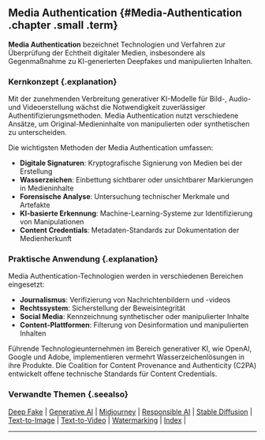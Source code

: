## Media Authentication {#Media-Authentication .chapter .small .term}

**Media Authentication** bezeichnet Technologien und Verfahren zur Überprüfung der Echtheit digitaler Medien, insbesondere als Gegenmaßnahme zu KI-generierten Deepfakes und manipulierten Inhalten.

### Kernkonzept {.explanation}

Mit der zunehmenden Verbreitung generativer KI-Modelle für Bild-, Audio- und Videoerstellung wächst die Notwendigkeit zuverlässiger Authentifizierungsmethoden. Media Authentication nutzt verschiedene Ansätze, um Original-Medieninhalte von manipulierten oder synthetischen zu unterscheiden.

Die wichtigsten Methoden der Media Authentication umfassen:

- **Digitale Signaturen**: Kryptografische Signierung von Medien bei der Erstellung
- **Wasserzeichen**: Einbettung sichtbarer oder unsichtbarer Markierungen in Medieninhalte
- **Forensische Analyse**: Untersuchung technischer Merkmale und Artefakte
- **KI-basierte Erkennung**: Machine-Learning-Systeme zur Identifizierung von Manipulationen
- **Content Credentials**: Metadaten-Standards zur Dokumentation der Medienherkunft

### Praktische Anwendung {.explanation}

Media Authentication-Technologien werden in verschiedenen Bereichen eingesetzt:

- **Journalismus**: Verifizierung von Nachrichtenbildern und -videos
- **Rechtssystem**: Sicherstellung der Beweisintegrität
- **Social Media**: Kennzeichnung synthetischer oder manipulierter Inhalte
- **Content-Plattformen**: Filterung von Desinformation und manipulierten Inhalten

Führende Technologieunternehmen im Bereich generativer KI, wie OpenAI, Google und Adobe, implementieren vermehrt Wasserzeichenlösungen in ihre Produkte. Die Coalition for Content Provenance and Authenticity (C2PA) entwickelt offene technische Standards für Content Credentials.

### Verwandte Themen {.seealso}

[Deep Fake](#Deep-Fake) |
[Generative AI](#Generative-AI) |
[Midjourney](#Midjourney) |
[Responsible AI](#ResponsibleAI) |
[Stable Diffusion](#Stable-Diffusion) |
[Text-to-Image](#TTI) |
[Text-to-Video](#TTV) |
[Watermarking](#Watermarking) |
[Index](#Index) |

---


